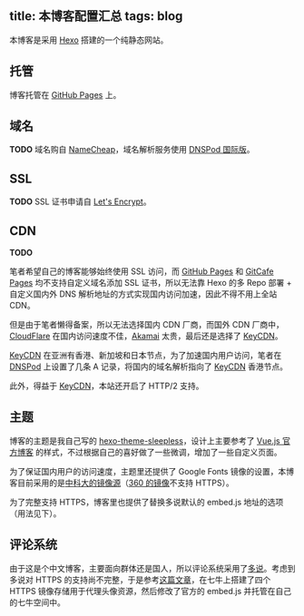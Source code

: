title: 本博客配置汇总
tags: blog
---

本博客是采用 [Hexo][] 搭建的一个纯静态网站。

<!-- more -->

## 托管

博客托管在 [GitHub Pages][] 上。

## 域名

**TODO**
域名购自 [NameCheap][]，域名解析服务使用 [DNSPod 国际版][DNSPod]。

## SSL

**TODO**
SSL 证书申请自 [Let's Encrypt][]。

## CDN

**TODO**

笔者希望自己的博客能够始终使用 SSL 访问，而 [GitHub Pages][] 和 [GitCafe Pages][] 均不支持自定义域名添加 SSL 证书，所以无法靠 Hexo 的多 Repo 部署 + 自定义国内外 DNS 解析地址的方式实现国内访问加速，因此不得不用上全站 CDN。

但是由于笔者懒得备案，所以无法选择国内 CDN 厂商，而国外 CDN 厂商中，[CloudFlare][] 在国内访问速度不佳，[Akamai][] 太贵，最后还是选择了 [KeyCDN][]。

[KeyCDN][] 在亚洲有香港、新加坡和日本节点，为了加速国内用户访问，笔者在 [DNSPod][] 上设置了几条 A 记录，将国内的域名解析指向了 [KeyCDN][] 香港节点。

此外，得益于 [KeyCDN][]，本站还开启了 HTTP/2 支持。

## 主题

博客的主题是我自己写的 [hexo-theme-sleepless][]，设计上主要参考了 [Vue.js 官方博客][] 的样式，不过根据自己的喜好做了一些微调，增加了一些自定义页面。

为了保证国内用户的访问速度，主题里还提供了 Google Fonts 镜像的设置，本博客目前采用的是[中科大的镜像源][USTC Google Fonts Mirror]（[360 的镜像][360CDN]不支持 HTTPS）。

为了完整支持 HTTPS，博客里也提供了替换多说默认的 embed.js 地址的选项（用法见下）。

## 评论系统
    
由于这是个中文博客，主要面向群体还是国人，所以评论系统采用了[多说][]。考虑到多说对 HTTPS 的支持尚不完整，于是参考[这篇文章][让多说支持 HTTPS]，在七牛上搭建了四个 HTTPS 镜像存储用于代理头像资源，然后修改了官方的 embed.js 并托管在自己的七牛空间中。


[Hexo]: https://hexo.io/
[GitHub Pages]: https://pages.github.com/
[NameCheap]: https://www.namecheap.com/
[DNSPod]: https://www.dnspod.com/
[Let's Encrypt]: https://letsencrypt.org/
[GitCafe Pages]: https://gitcafe.com/GitCafe/Help/wiki/Pages-%E7%9B%B8%E5%85%B3%E5%B8%AE%E5%8A%A9
[CloudFlare]: https://www.cloudflare.com/
[Akamai]: https://www.akamai.com/
[KeyCDN]: https://www.keycdn.com/
[hexo-theme-sleepless]: https://github.com/sodatea/hexo-theme-sleepless
[Vue.js 官方博客]: http://vuejs.org/blog/
[USTC Google Fonts Mirror]: https://lug.ustc.edu.cn/wiki/lug/services/googlefonts
[360CDN]: http://libs.useso.com/
[多说]: http://duoshuo.com/
[让多说支持 HTTPS]: https://quericy.me/blog/788

